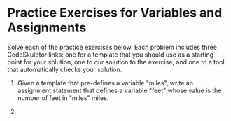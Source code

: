 # Practice Exercises for Variables and Assignments

Solve each of the practice exercises below. Each problem includes three CodeSkulptor links: one for a template that you should use as a starting point for your solution, one to our solution to the exercise, and one to a tool that automatically checks your solution.

1. Given a template that pre-defines a variable "miles", write an assignment statement that defines a variable "feet" whose value is the number of feet in "miles" miles.

2. 